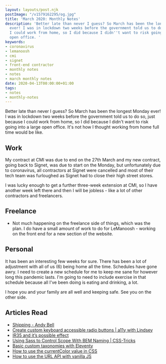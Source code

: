 ```yaml
---
layout: layouts/post.njk
postImage: "/v1579162295/og.jpg"
title: 'March 2020: Monthly Notes'
description: 'Better late than never I guess? So March has been the longest Monday
  ever! I was in lockdown two weeks before the government told us to do so, just because
  I could work from home, so I did because I didn''t want to risk going into a large
  open office. '
keywords:
- coronavirus
- lemanoosh
- cmi
- signet
- front-end contractor
- monthly notes
- notes
- march monthly notes
date: 2020-04-13T00:00:00+01:00
tags:
- notes
- monthly-notes
---
```

Better late than never I guess? So March has been the longest Monday ever! I was in lockdown two weeks before the government told us to do so, just because I could work from home, so I did because I didn't want to risk going into a large open office. It's not how I thought working from home full time would be like.


## Work
My contract at CMI was due to end on the 27th March and my new contract, going back to Signet, was due to start on the Monday, but unfortunately due to coronavirus, all contractors at Signet were cancelled and most of their tech team was furloughed as Signet had to close their high street stores.

I was lucky enough to get a further three-week extension at CMI, so I have another week left there and then I will be jobless - like a lot of other contractors and freelancers.


## Freelance
- Not much happening on the freelance side of things, which was the plan. I do have a small amount of work to do for LeManoosh - working on the front end for a new section of the website.


## Personal
It has been an interesting few weeks for sure. There has been a lot of adjustment with all of us (6) being home all the time. Schedules have gone awry. I need to create a new schedule for me to keep me sane for however long this pandemic lasts. I'm going to need to include exercise in that schedule because all I've been doing is eating and drinking, a lot.

I hope you and your family are all well and keeping safe. See you on the other side.


## Articles Read
- [Shipping - Andy Bell](https://archive.hankchizljaw.com/wrote/shipping/ "Shipping - Andy Bell")
- [Create custom keyboard accessible radio buttons | a11y with Lindsey](https://www.a11ywithlindsey.com/blog/create-custom-keyboard-accessible-radio-buttons/ "Create custom keyboard accessible radio buttons | a11y with Lindsey")
- [IR35 and it’s possible effect](https://cgcsoftware.co.uk/2019/11/ir35-and-its-possible-effect/ "IR35 and it’s possible effect")
- [Using Sass to Control Scope With BEM Naming | CSS-Tricks](https://css-tricks.com/using-sass-control-scope-bem-naming/ "Using Sass to Control Scope With BEM Naming | CSS-Tricks")
- [Basic custom taxonomies with Eleventy](https://www.webstoemp.com/blog/basic-custom-taxonomies-with-eleventy/ "Basic custom taxonomies with Eleventy")
- [How to use the currentColor value in CSS](http://www.js-craft.io/blog/how-to-use-the-currentcolor-value-in-css/ "How to use the currentColor value in CSS")
- [How to use the URL API with vanilla JS](https://gomakethings.com/how-to-use-the-url-api-with-vanilla-js/ "How to use the URL API with vanilla JS")
